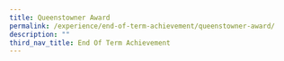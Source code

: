 ```yaml
---
title: Queenstowner Award
permalink: /experience/end-of-term-achievement/queenstowner-award/
description: ""
third_nav_title: End Of Term Achievement
---
```

